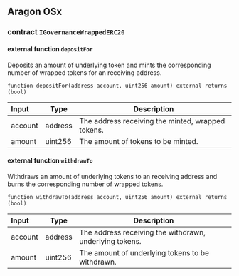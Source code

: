 ## Aragon OSx

###  contract `IGovernanceWrappedERC20`

#### external function `depositFor`

Deposits an amount of underlying token and mints the corresponding number of wrapped tokens for an receiving address.

```solidity
function depositFor(address account, uint256 amount) external returns (bool) 
```

| Input | Type | Description |
|:----- | ---- | ----------- |
| account | address | The address receiving the minted, wrapped tokens. |
| amount | uint256 | The amount of tokens to be  minted. |

#### external function `withdrawTo`

Withdraws an amount of underlying tokens to an receiving address and burns the corresponding number of wrapped tokens.

```solidity
function withdrawTo(address account, uint256 amount) external returns (bool) 
```

| Input | Type | Description |
|:----- | ---- | ----------- |
| account | address | The address receiving the withdrawn, underlying tokens. |
| amount | uint256 | The amount of underlying tokens to be withdrawn. |

